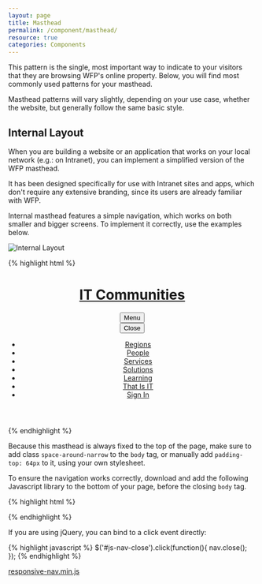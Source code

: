 ```yaml
---
layout: page
title: Masthead
permalink: /component/masthead/
resource: true
categories: Components
---
```


This pattern is the single, most important way to indicate to your visitors that they are browsing WFP's online property. Below, you will find most commonly used patterns for your masthead.

Masthead patterns will vary slightly, depending on your use case, whether the website, but generally follow the same basic style.

<!--
### Public Page
These pages are always available to the public, therefore need to represent WFP's brand apropriately. Please, make sure you always use only the official logo, without any alterations.

Public pages should always use a logo with a caption "World Food Programme". For smaller screens, you can serve a narrower version of the logo, with a two-line caption.

If the vertical space is limited, you can substitute the logo with a "WFP.org" caption (using strictly white text `#ffffff` on a blue background `#2A93FC`), as per the official guidelines. Refer to the examples below.

###### Wide Layout
![Wide Layout]({{site.baseurl}}/img/pattern-masthead-public.png)

###### Sample Markup
{% highlight html %}
<header class="masthead-full">
  <div class="pure-g wrapper">
    <div class="pure-u-2-3 pure-u-sm-1-3">
      <h1 class="wfp-logo">
        <a href="#" class="wfp-logo-img"><img src="{{site.baseurl}}/img/logos/wfp_logo_full@256w.png" class="logo-dark" alt="UN World Food Programme"></a>
      </h1>
    </div>
    <div class="pure-u-1-3 pure-u-sm-2-3">
      <div class="additional">
        <nav class="component header-lang">
          <ul>
            <li><a href="#">Français</a></li>
            <li><a href="#">Español</a></li>
            <li><a href="#">العربية</a></li>
          </ul>
        </nav>
        <div class="component header-cta">
          <a href="#" class="pure-button small">DONATE</a>
        </div>
        <div class="component header-search">
          <form class="pure-form">
            <input type="search" class="input-search" name="search_theme_form" id="search-form-input" placeholder="Search...">
            <button class="pure-button search small transparent"><i class="ss-icon">search</i></button>
          </form>
        </div>
      </div>
      <nav class="main-nav">
        <ul>
          <li><a href="#">Home</a></li>
          <li><a href="#">About</a></li>
          <li><a href="#">FAQ</a></li>
          <li><a href="#">Privacy</a></li>
          <li><a href="#">Terms Of Use</a></li>
        </ul>
      </nav>
    </div>
  </div>
</header>
{% endhighlight %}

###### Small-screen Layout
![Small-screen Layout]({{site.baseurl}}/img/pattern-masthead-public-small.png)

-->

## Internal Layout
When you are building a website or an application that works on your local network (e.g.: on Intranet), you can implement a simplified version of the WFP masthead.

It has been designed specifically for use with Intranet sites and apps, which don't require any extensive branding, since its users are already familiar with WFP.

Internal masthead features a simple navigation, which works on both smaller and bigger screens. To implement it correctly, use the examples below.

![Internal Layout]({{site.baseurl}}/img/pattern-masthead-internal-narrow.png)

{% highlight html %}
<header class="masthead-narrow">
  <div class="pure-g wrapper">
    <div class="pure-u-2-3 pure-u-md-1-4 logo-container">
      <h1 class="logo">
        <a href="#">IT Communities</a>
      </h1>
    </div>
    <div class="pure-u-1-3 pure-u-md-3-4 navigation">
      <button class="nav-trigger pure-button small" id="js-nav-trigger">Menu</button>
      <nav class="main-nav">
        <button class="nav-close" id="js-nav-close">Close</button>
        <ul>
          <li><a href="#" class="active">Regions</a></li>
          <li><a href="#">People</a></li>
          <li><a href="#">Services</a></li>
          <li><a href="#">Solutions</a></li>
          <li><a href="#">Learning</a></li>
          <li><a href="#">That Is IT</a></li>
          <li><a href="#" class="pure-button small">Sign In</a></li>
        </ul>
      </nav>
    </div>
  </div>
</header>
{% endhighlight %}

Because this masthead is always fixed to the top of the page, make sure to add class `space-around-narrow` to the `body` tag, or manually add `padding-top: 64px` to it, using your own stylesheet.

To ensure the navigation works correctly, download and add the following Javascript library to the bottom of your page, before the closing `body` tag.

{% highlight html %}
<script src="/js/lib/responsive-nav.min.js"></script>
<script>
  var nav = responsiveNav(".main-nav", {
    customToggle: "js-nav-trigger",
    navClass: "main-nav",
    openPos: "fixed",
    closedPos: "static"
  });

  // Bind 'nav-close' button action to a click event
  var closeBtn = document.getElementById("js-nav-close");
  closeBtn.onclick = function(){ nav.close(); return false; }
</script>
{% endhighlight %}

If you are using jQuery, you can bind to a click event directly:

{% highlight javascript %}
$('#js-nav-close').click(function(){ nav.close(); });
{% endhighlight %}

<div class="preview plain">
  <a href="{{ site.baseurl }}/js/lib/responsive-nav.min.js" class="pure-button" download>responsive-nav.min.js</a>
</div>